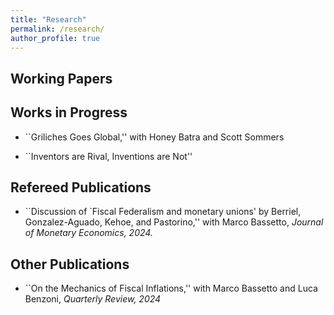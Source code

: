 ```yaml
---
title: "Research"
permalink: /research/
author_profile: true
---
```

## Working Papers

## Works in Progress

- ``Griliches Goes Global,'' with Honey Batra and Scott Sommers

- ``Inventors are Rival, Inventions are Not''

## Refereed Publications

- ``Discussion of `Fiscal Federalism and monetary unions' by Berriel, Gonzalez-Aguado, Kehoe, and Pastorino,'' with Marco Bassetto, *Journal of Monetary Economics, 2024.*
  
## Other Publications

- ``On the Mechanics of Fiscal Inflations,'' with Marco Bassetto and Luca Benzoni, *Quarterly Review, 2024*
